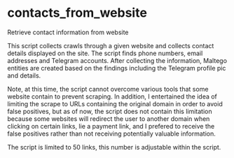 # contacts_from_website
Retrieve contact information from website

This script collects crawls through a given website and collects contact details displayed on the site.
The script finds phone numbers, email addresses and Telegram accounts.
After collecting the information, Maltego entities are created based on the findings including the Telegram profile pic and details.

Note, at this time, the script cannot overcome various tools that some website contain to prevent scraping.
In addition, I entertained the idea of limiting the scrape to URLs containing the original domain in order to avoid false positives, but as of now, the script does not contain this limitation because some websites will redirect the user to another domain when clicking on certain links, lie a payment link, and I prefered to receive the false positives rather than not receiving potentially valuable information.

The script is limited to 50 links, this number is adjustable within the script.
